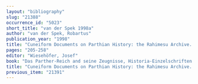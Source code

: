 ```yaml
---
layout: "bibliography"
slug: "21388"
occurrence_id: "5023"
short_title: "van der Spek 1998a"
author: "van der Spek, Robartus"
publication_year: "1998"
title: "Cuneiform Documents on Parthian History: the Rahimesu Archive. Materials for the Study of the Standard of Living"
pages: "205-258"
editor: "Wiesehöfer, Josef"
book: "Das Parther-Reich and seine Zeugnisse, Historia-Einzelschriften 122 (Stuttgart)"
title: "Cuneiform Documents on Parthian History: the Rahimesu Archive. Materials for the Study of the Standard of Living"
previous_item: "21391"
---
```

